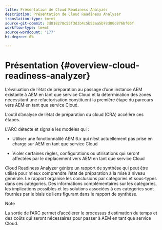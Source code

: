 ```yaml
---
title: Présentation de Cloud Readiness Analyzer
description: Présentation de Cloud Readiness Analyzer
translation-type: tm+mt
source-git-commit: 3d818278c53f3d3b4c5b53aa5b78d06d876bf05f
workflow-type: tm+mt
source-wordcount: '177'
ht-degree: 0%

---
```



# Présentation {#overview-cloud-readiness-analyzer}

L’évaluation de l’état de préparation au passage d’une instance AEM existante à AEM en tant que service Cloud et la détermination des zones nécessitant une refactorisation constituent la première étape du parcours vers AEM en tant que service Cloud.

L’outil d’analyse de l’état de préparation du cloud (CRA) accélère ces étapes.

L&#39;ARC détecte et signale les modèles qui :

* Utiliser une fonctionnalité AEM 6.x qui n’est actuellement pas prise en charge sur AEM en tant que service Cloud

* Violer certaines règles, configurations ou utilisations qui seront affectées par le déplacement vers AEM en tant que service Cloud

Cloud Readiness Analyzer génère un rapport de synthèse qui peut être utilisé pour mieux comprendre l’état de préparation à la mise à niveau générale.  Le rapport organise les conclusions par catégories et sous-types dans ces catégories. Des informations complémentaires sur les catégories, les implications possibles et les solutions associées à ces catégories sont fournies par le biais de liens figurant dans le rapport de synthèse.

>[!NOTE]
>La sortie de l’ARC permet d’accélérer le processus d’estimation du temps et des coûts qui seront nécessaires pour passer à AEM en tant que service Cloud.
